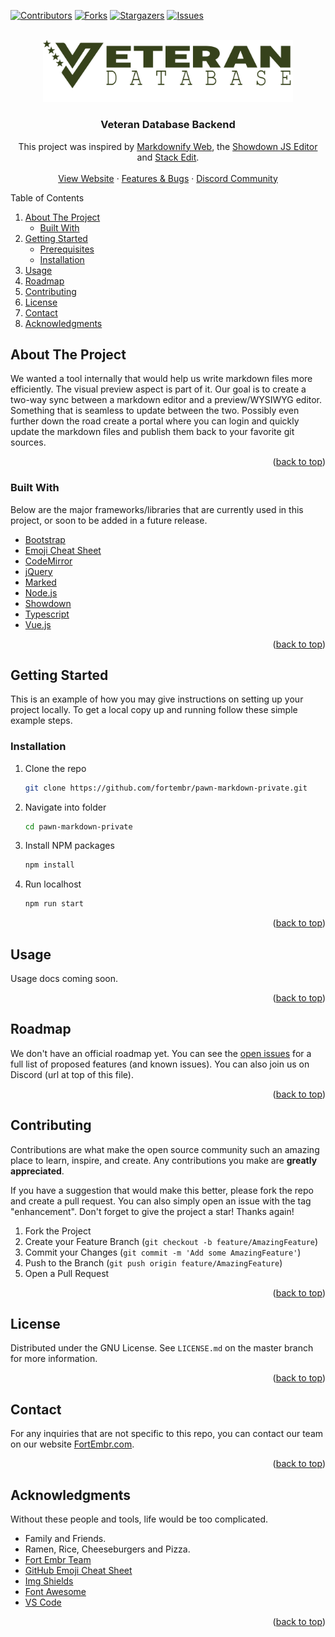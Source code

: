 <div id="top"></div>
<!-- PROJECT SHIELDS -->

[![Contributors][contributors-shield]][contributors-url]
[![Forks][forks-shield]][forks-url]
[![Stargazers][stars-shield]][stars-url]
[![Issues][issues-shield]][issues-url]

<!-- PROJECT LOGO -->
<br />
<div align="center">

  <a href="https://github.com/carbondigitalus/veterandb-backend/">
    <img src="_repo/logo-dark.png" alt="Logo" width="400" height="">
  </a>

  <h3 align="center">Veteran Database Backend</h3>

  <p align="center">
    This project was inspired by <a href="https://github.com/amitmerchant1990/markdownify-web" target="_blank">Markdownify Web</a>, the <a href="http://demo.showdownjs.com/" target="_blank">Showdown JS Editor</a> and <a href="https://github.com/benweet/stackedit" target="_blank">Stack Edit</a>.
    <br>
    <br>
    <a href="https://pawn.fortembr.com" target="_blank">View Website</a>
    ·
    <a href="https://github.com/fortembr/pawn-markdown/issues" target="_blank">Features &amp; Bugs</a>
    ·
    <a href="https://fortembr.com/discord" target="_blank">Discord Community</a>
  </p>
</div>

<!-- TABLE OF CONTENTS -->
<aside>
  <summary>Table of Contents</summary>
  <ol>
    <li>
      <a href="#about-the-project">About The Project</a>
      <ul>
        <li><a href="#built-with">Built With</a></li>
      </ul>
    </li>
    <li>
      <a href="#getting-started">Getting Started</a>
      <ul>
        <li><a href="#prerequisites">Prerequisites</a></li>
        <li><a href="#installation">Installation</a></li>
      </ul>
    </li>
    <li><a href="#usage">Usage</a></li>
    <li><a href="#roadmap">Roadmap</a></li>
    <li><a href="#contributing">Contributing</a></li>
    <li><a href="#license">License</a></li>
    <li><a href="#contact">Contact</a></li>
    <li><a href="#acknowledgments">Acknowledgments</a></li>
  </ol>
</aside>

<!-- ABOUT THE PROJECT -->

## About The Project

We wanted a tool internally that would help us write markdown files more efficiently. The visual preview aspect is part of it. Our goal is to create a two-way sync between a markdown editor and a preview/WYSIWYG editor. Something that is seamless to update between the two. Possibly even further down the road create a portal where you can login and quickly update the markdown files and publish them back to your favorite git sources.

<p align="right">(<a href="#top">back to top</a>)</p>

### Built With

Below are the major frameworks/libraries that are currently used in this project, or soon to be added in a future release.

-   [Bootstrap](https://getbootstrap.com)
-   [Emoji Cheat Sheet](https://github.com/arvida/emoji-cheat-sheet.com)
-   [CodeMirror](http://codemirror.net/)
-   [jQuery](https://jquery.com)
-   [Marked](https://github.com/chjj/marked)
-   [Node.js](https://nodejs.org/)
-   [Showdown](http://showdownjs.github.io/showdown/)
-   [Typescript](http://typescript.com/)
-   [Vue.js](https://vuejs.org/)

<p align="right">(<a href="#top">back to top</a>)</p>

<!-- GETTING STARTED -->

## Getting Started

This is an example of how you may give instructions on setting up your project locally.
To get a local copy up and running follow these simple example steps.

### Installation

1. Clone the repo
    ```sh
    git clone https://github.com/fortembr/pawn-markdown-private.git
    ```
2. Navigate into folder
    ```sh
    cd pawn-markdown-private
    ```
3. Install NPM packages
    ```sh
    npm install
    ```
4. Run localhost
    ```sh
    npm run start
    ```

<p align="right">(<a href="#top">back to top</a>)</p>

<!-- USAGE EXAMPLES -->

## Usage

Usage docs coming soon.

<!--
_For more examples, please refer to the [Documentation](https://example.com)_
-->

<p align="right">(<a href="#top">back to top</a>)</p>

<!-- ROADMAP -->

## Roadmap

We don't have an official roadmap yet. You can see the [open issues][issues-url] for a full list of proposed features (and known issues). You can also join us on Discord (url at top of this file).

<p align="right">(<a href="#top">back to top</a>)</p>

<!-- CONTRIBUTING -->

## Contributing

Contributions are what make the open source community such an amazing place to learn, inspire, and create. Any contributions you make are **greatly appreciated**.

If you have a suggestion that would make this better, please fork the repo and create a pull request. You can also simply open an issue with the tag "enhancement".
Don't forget to give the project a star! Thanks again!

1. Fork the Project
2. Create your Feature Branch (`git checkout -b feature/AmazingFeature`)
3. Commit your Changes (`git commit -m 'Add some AmazingFeature'`)
4. Push to the Branch (`git push origin feature/AmazingFeature`)
5. Open a Pull Request

<p align="right">(<a href="#top">back to top</a>)</p>

<!-- LICENSE -->

## License

Distributed under the GNU License. See `LICENSE.md` on the master branch for more information.

<p align="right">(<a href="#top">back to top</a>)</p>

<!-- CONTACT -->

## Contact

For any inquiries that are not specific to this repo, you can contact our team on our website [FortEmbr.com](https://fortembr.com/contact).

<p align="right">(<a href="#top">back to top</a>)</p>

<!-- ACKNOWLEDGMENTS -->

## Acknowledgments

Without these people and tools, life would be too complicated.

-   Family and Friends.
-   Ramen, Rice, Cheeseburgers and Pizza.
-   [Fort Embr Team](https://fortembr.com)
-   [GitHub Emoji Cheat Sheet](https://www.webpagefx.com/tools/emoji-cheat-sheet)
-   [Img Shields](https://shields.io)
-   [Font Awesome](https://fontawesome.com)
-   [VS Code](https://code.visualstudio.com/)

<p align="right">(<a href="#top">back to top</a>)</p>

<!-- MARKDOWN LINKS & IMAGES -->
<!-- https://www.markdownguide.org/basic-syntax/#reference-style-links -->

[contributors-shield]: https://img.shields.io/github/contributors/fortembr/pawn-markdown.svg?style=for-the-badge
[contributors-url]: https://github.com/fortembr/pawn-markdown/graphs/contributors
[forks-shield]: https://img.shields.io/github/forks/fortembr/pawn-markdown.svg?style=for-the-badge
[forks-url]: https://github.com/fortembr/pawn-markdown/network/members
[stars-shield]: https://img.shields.io/github/stars/fortembr/pawn-markdown.svg?style=for-the-badge
[stars-url]: https://github.com/fortembr/pawn-markdown/stargazers
[issues-shield]: https://img.shields.io/github/issues/fortembr/pawn-markdown.svg?style=for-the-badge
[issues-url]: https://github.com/fortembr/pawn-markdown/issues
[license-shield]: https://img.shields.io/github/license/fortembr/pawn-markdown.svg?style=for-the-badge
[license-url]: https://github.com/fortembr/pawn-markdown/blob/master/LICENSE.md
